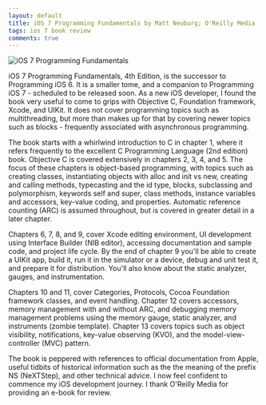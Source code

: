 ```yaml
---
layout: default
title: iOS 7 Programming Fundamentals by Matt Neuburg; O'Reilly Media
tags: ios 7 book review
comments: true
---
```


![iOS 7 Programming Fundamentals](http://akamaicovers.oreilly.com/images/0636920032465/lrg.jpg)

iOS 7 Programming Fundamentals, 4th Edition, is the successor to Programming iOS 6\. It is a smaller tome, and a companion to Programming iOS 7 - scheduled to be released soon. As a new iOS developer, I found the book very useful to come to grips with Objective C, Foundation framework, Xcode, and UIKit. It does not cover programming topics such as multithreading, but more than makes up for that by covering newer topics such as blocks - frequently associated with asynchronous programming.

The book starts with a whirlwind introduction to C in chapter 1, where it refers frequently to the excellent C Programming Language (2nd edition) book. Objective C is covered extensively in chapters 2, 3, 4, and 5\. The focus of these chapters is object-based programming, with topics such as creating classes, instantiating objects with alloc and init vs new, creating and calling methods, typecasting and the id type, blocks, subclassing and polymorphism, keywords self and super, class methods, instance variables and accessors, key-value coding, and properties. Automatic reference counting (ARC) is assumed throughout, but is covered in greater detail in a later chapter.

Chapters 6, 7, 8, and 9, cover Xcode editing environment, UI development using Interface Builder (NIB editor), accessing documentation and sample code, and project life cycle. By the end of chapter 9 you'll be able to create a UIKit app, build it, run it in the simulator or a device, debug and unit test it, and prepare it for distribution. You'll also know about the static analyzer, gauges, and instrumentation.

Chapters 10 and 11, cover Categories, Protocols, Cocoa Foundation framework classes, and event handling. Chapter 12 covers accessors, memory management with and without ARC, and debugging memory management problems using the memory gauge, static analyzer, and instruments (zombie template). Chapter 13 covers topics such as object visibility, notifications, key-value observing (KVO), and the model-view-controller (MVC) pattern.

The book is peppered with references to official documentation from Apple, useful tidbits of historical information such as the the meaning of the prefix NS (NeXTStep), and other technical advice. I now feel confident to commence my iOS development journey. I thank O'Reilly Media for providing an e-book for review.
